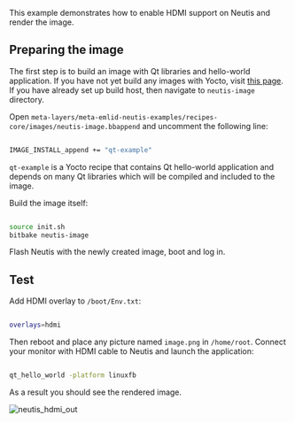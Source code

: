 This example demonstrates how to enable HDMI support on Neutis and render the image.

## Preparing the image

The first step is to build an image with Qt libraries and hello-world application. If you have not yet
build any images with Yocto, visit [this page](../yocto/tutorial.md). If you have already set up build host,
then navigate to ```neutis-image``` directory.

Open ```meta-layers/meta-emlid-neutis-examples/recipes-core/images/neutis-image.bbappend```
and uncomment the following line:

```bash

IMAGE_INSTALL_append += "qt-example"


```

```qt-example``` is a Yocto recipe that contains Qt hello-world application and depends on many Qt libraries
which will be compiled and included to the image.

Build the image itself:

```bash

source init.sh
bitbake neutis-image

```

Flash Neutis with the newly created image, boot and log in.


## Test

Add HDMI overlay to ```/boot/Env.txt```:

```bash

overlays=hdmi

```


Then reboot and place any picture named ```image.png``` in ```/home/root```.
Connect your monitor with HDMI cable to Neutis and launch the application:

```bash

qt_hello_world -platform linuxfb

```

As a result you should see the rendered image.

![neutis_hdmi_out](../../img/examples/neutis_hdmi_out.png)</a>
